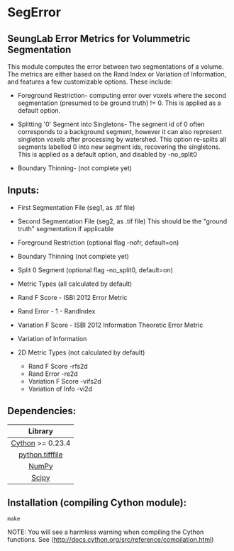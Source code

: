 SegError
========

SeungLab Error Metrics for Volummetric Segmentation
---------------------------------------------------

 This module computes the error between two segmentations of a volume.
The metrics are either based on the Rand Index or Variation of Information, and
features a few customizable options. These include:

- Foreground Restriction- computing error over voxels where the
  second segmentation (presumed to be ground truth) != 0.
  This is applied as a default option.

- Splitting '0' Segment into Singletons- The segment id of 0 often
  corresponds to a background segment, however it can also represent
  singleton voxels after processing by watershed. This option re-splits
  all segments labelled 0 into new segment ids, recovering the singletons.
  This is applied as a default option, and disabled by -no_split0

- Boundary Thinning- (not complete yet)

Inputs:
-------
- First Segmentation File (seg1, as .tif file)
- Second Segmentation File (seg2, as .tif file)
 This should be the "ground truth" segmentation if applicable
- Foreground Restriction (optional flag -nofr, default=on)
- Boundary Thinning (not complete yet)
- Split 0 Segment (optional flag -no_split0, default=on)

- Metric Types
  (all calculated by default)
 - Rand F Score - ISBI 2012 Error Metric
 - Rand Error - 1 - RandIndex
 - Variation F Score - ISBI 2012 Information Theoretic Error Metric
 - Variation of Information
- 2D Metric Types
  (not calculated by default)
	- Rand F Score         -rfs2d
	- Rand Error           -re2d
	- Variation F Score    -vifs2d
	- Variation of Info    -vi2d


Dependencies:
-------------
|Library|
|:-----:|
|[Cython](http://cython.org/) >= 0.23.4 |
|[python.tifffile](https://pypi.python.org/pypi/tifffile)|
|[NumPy](http://www.numpy.org/)|
|[Scipy](http://www.scipy.org/)|

Installation (compiling Cython module):
-------------
    make
    
NOTE: You will see a harmless warning when compiling the Cython functions. See (http://docs.cython.org/src/reference/compilation.html)
